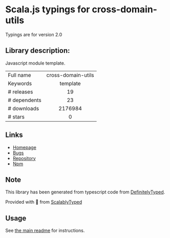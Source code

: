 
# Scala.js typings for cross-domain-utils

Typings are for version 2.0

## Library description:
Javascript module template.

|                    |                 |
| ------------------ | :-------------: |
| Full name          | cross-domain-utils |
| Keywords           | template |
| # releases         | 19 |
| # dependents       | 23 |
| # downloads        | 2176984 |
| # stars            | 0 |

## Links
- [Homepage](https://github.com/krakenjs/cross-domain-utils#readme)
- [Bugs](https://github.com/krakenjs/cross-domain-utils/issues)
- [Repository](https://github.com/krakenjs/cross-domain-utils)
- [Npm](https://www.npmjs.com/package/cross-domain-utils)
    


## Note
This library has been generated from typescript code from [DefinitelyTyped](https://definitelytyped.org).

Provided with :purple_heart: from [ScalablyTyped](https://github.com/oyvindberg/ScalablyTyped)

## Usage
See [the main readme](../../readme.md) for instructions.


